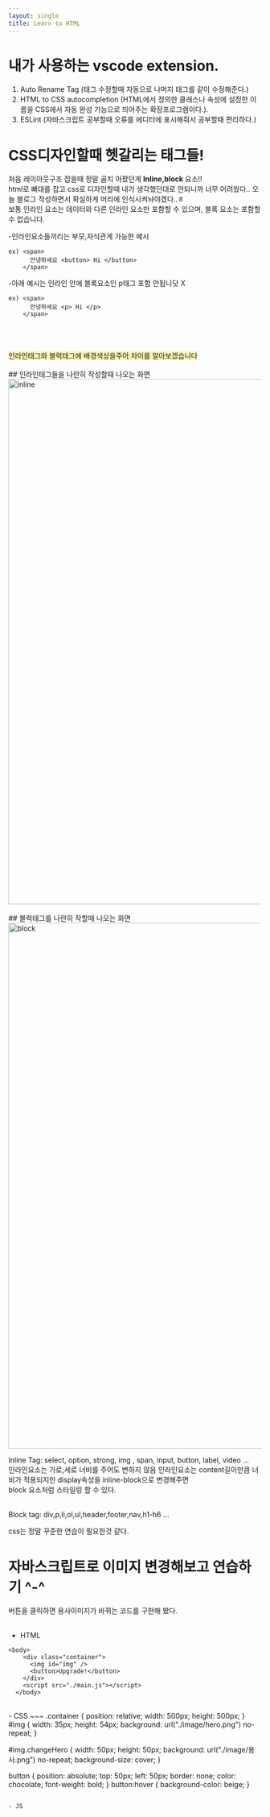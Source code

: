 ```yaml
---
layout: single
title: Learn to HTML
---
```



# 내가 사용하는 vscode extension. 
1. Auto Rename Tag (태그 수정할때 자동으로 나머지 태그를 같이 수정해준다.)  
2. HTML to CSS autocompletion (HTML에서 정의한 클래스나 속성에 설정한 이름을 CSS에서 자동 완성 기능으로 띄어주는 확장프로그램이다.). 
3. ESLint (자바스크립트 공부할때 오류를 에디터에 표시해줘서 공부할때 편리하다.)



# CSS디자인할때 헷갈리는 태그들!  


처음 레이아웃구조 잡을때 정말 골치 아팠던게 <b>Inline,block</b> 요소!!<br>
html로 뼈대를 잡고 css로 디자인할때 내가 생각했던대로 안되니까 너무 어려웠다.. 오늘 블로그 작성하면서 확실하게 머리에 인식시켜놔야겠다..ㅎ
<br>
보통 인라인 요소는 데이터와 다른 인라인 요소만 포함할 수 있으며, 블록 요소는 포함할 수 없습니다.  

-인라인요소들끼리는 부모,자식관계 가능한 예시
~~~
ex) <span>
      안녕하세요 <button> Hi </button>
    </span>
~~~

-아래 예시는 인라인 안에 블록요소인 p태그 포함 안됩니닷 X
~~~
ex) <span>
      안녕하세요 <p> Hi </p>
    </span>
~~~
<br>
<br>
<br>
<span style="background-color: #fff5b1 ">인라인태그와 블럭태그에 배경색상을주어 차이를 알아보겠습니다</span>
<br>
<br>
## 인라인태그들을 나란히 작성할때 나오는 화면
<img width="1043" alt="inline" src="https://user-images.githubusercontent.com/100896832/178086759-1b1c79d3-f4dd-4952-8f8e-d6db93b0fb91.png">
<br>
<br>
## 블럭태그를 나란히 작할때 나오는 화면
<img width="1044" alt="block" src="https://user-images.githubusercontent.com/100896832/178086834-746ffa54-a014-480f-9118-6f80dd382505.png">

Inline Tag: select, option, strong, img , span, input, button, label, video ...<br>
인라인요소는 가로,세로 너비를 주어도 변하지 않음
인라인요소는 content길이만큼 너비가 적용되지만 display속성을 inline-block으로 변경해주면<br>
block 요소처럼 스타일링 할 수 있다.
 
<br>
Block tag: div,p,li,ol,ul,header,footer,nav,h1-h6 ...
 

css는 정말 꾸준한 연습이 필요한것 같다.  

# 자바스크립트로 이미지 변경해보고 연습하기 ^-^  

버튼을 클릭하면 용사이미지가 바뀌는 코드를 구현해 봤다.  
<br>
- HTML
~~~
<body>
    <div class="container">
      <img id="img" />
      <button>Upgrade!</button>
    </div>
    <script src="./main.js"></script>
  </body>
~~~
<br>
- CSS
~~~
.container {
  position: relative;
  width: 500px;
  height: 500px;
}
#img {
  width: 35px;
  height: 54px;
  background: url("./image/hero.png") no-repeat;
}

#img.changeHero {
  width: 50px;
  height: 50px;
  background: url("./image/용사.png") no-repeat;
  background-size: cover;
}

button {
  position: absolute;
  top: 50px;
  left: 50px;
  border: none;
  color: chocolate;
  font-weight: bold;
}
button:hover {
  background-color: beige;
}
~~~

- JS 
~~~
<script type="text/javascript>
  const toggleBtn = document.querySelector("button");

  toggleBtn.addEventListener("click", function () {
    document.getElementById("img").className = "changeHero";
  });
</script>
~~~
